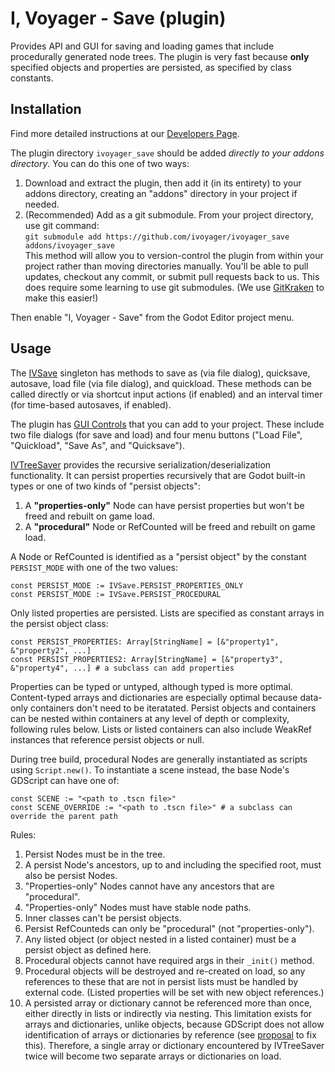 # I, Voyager - Save (plugin)

Provides API and GUI for saving and loading games that include procedurally generated node trees. The plugin is very fast because
**only** specified objects and properties are persisted, as specified by class constants.


## Installation

Find more detailed instructions at our [Developers Page](https://www.ivoyager.dev/developers/).

The plugin directory `ivoyager_save` should be added _directly to your addons directory_. You can do this one of two ways:

1. Download and extract the plugin, then add it (in its entirety) to your addons directory, creating an "addons" directory in your project if needed.
2. (Recommended) Add as a git submodule. From your project directory, use git command:  
 `git submodule add https://github.com/ivoyager/ivoyager_save addons/ivoyager_save`  
 This method will allow you to version-control the plugin from within your project rather than moving directories manually. You'll be able to pull updates, checkout any commit, or submit pull requests back to us. This does require some learning to use git submodules. (We use [GitKraken](https://www.gitkraken.com/) to make this easier!)

Then enable "I, Voyager - Save" from the Godot Editor project menu.

## Usage

The [IVSave](https://github.com/ivoyager/ivoyager_save/blob/master/save.gd) singleton has methods to save as (via file dialog), quicksave, autosave, load file (via file dialog), and quickload. These methods can be called directly or via shortcut input actions (if enabled) and an interval timer (for time-based autosaves, if enabled).

The plugin has [GUI Controls](https://github.com/ivoyager/ivoyager_save/tree/master/gui) that you can add to your project. These include two file dialogs (for save and load) and four menu buttons ("Load File", "Quickload", "Save As", and "Quicksave").

[IVTreeSaver](https://github.com/ivoyager/ivoyager_save/blob/master/tree_saver.gd) provides the recursive serialization/deserialization functionality. It can persist properties recursively that are Godot built-in types or one of two kinds of "persist objects":

1. A **"properties-only"** Node can have persist properties but won't be freed and rebuilt on game load.
2. A **"procedural"** Node or RefCounted will be freed and rebuilt on game load.

A Node or RefCounted is identified as a "persist object" by the constant `PERSIST_MODE` with one of the two values:

`const PERSIST_MODE := IVSave.PERSIST_PROPERTIES_ONLY`  
`const PERSIST_MODE := IVSave.PERSIST_PROCEDURAL`

Only listed properties are persisted. Lists are specified as constant arrays in the persist object class:

`const PERSIST_PROPERTIES: Array[StringName] = [&"property1", &"property2", ...]`  
`const PERSIST_PROPERTIES2: Array[StringName] = [&"property3", &"property4", ...] # a subclass can add properties`

Properties can be typed or untyped, although typed is more optimal. Content-typed arrays and dictionaries are especially optimal because data-only containers don't need to be iteratated. Persist objects and containers can be nested within containers at any level of depth or complexity, following rules below. Lists or listed containers can also include WeakRef instances that reference persist objects or null.

During tree build, procedural Nodes are generally instantiated as scripts using `Script.new()`. To instantiate a scene instead, the base Node's GDScript can have one of:

`const SCENE := "<path to .tscn file>"`  
`const SCENE_OVERRIDE := "<path to .tscn file>" # a subclass can override the parent path`

Rules:

1. Persist Nodes must be in the tree.
2. A persist Node's ancestors, up to and including the specified root, must also be persist Nodes.
3. "Properties-only" Nodes cannot have any ancestors that are "procedural".
4. "Properties-only" Nodes must have stable node paths.
5. Inner classes can't be persist objects.
6. Persist RefCounteds can only be "procedural" (not "properties-only").
7. Any listed object (or object nested in a listed container) must be a persist object as defined here.
8. Procedural objects cannot have required args in their `_init()` method.
9. Procedural objects will be destroyed and re-created on load, so any references to these that are not in persist lists must be handled by external code. (Listed properties will be set with new object references.)
10. A persisted array or dictionary cannot be referenced more than once, either directly in lists or indirectly via nesting. This limitation exists for arrays and dictionaries, unlike objects, because GDScript does not allow identification of arrays or dictionaries by reference (see [proposal](https://github.com/godotengine/godot-proposals/issues/874) to fix this). Therefore, a single array or dictionary encountered by IVTreeSaver twice will become two separate arrays or dictionaries on load.
